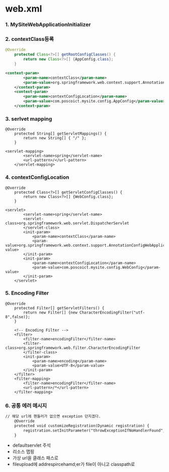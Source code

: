 # web.xml
### 1. MySiteWebApplicationInitializer
### 2. contextClass등록
```java
@Override
	protected Class<?>[] getRootConfigClasses() {
		return new Class<?>[] {AppConfig.class};
	}
```
```xml
<context-param>
		<param-name>contextClass</param-name>
		<param-value>org.springframework.web.context.support.AnnotationConfigWebApplicationContext</param-value>
	</context-param>
	<context-param>
		<param-name>contextConfigLocation</param-name>
		<param-value>com.poscoict.mysite.config.AppConfig</param-value>
	</context-param>
```

### 3. serlvet mapping
```
@Override
	protected String[] getServletMappings() {
		return new String[] { "/" };
	}
```
```
<servlet-mapping>
		<servlet-name>spring</servlet-name>
		<url-pattern>/</url-pattern>
	</servlet-mapping>
```
### 4. contextConfigLocation
```
@Override
	protected Class<?>[] getServletConfigClasses() {
		return new Class<?>[] {WebConfig.class};
	}
```
```
<servlet>
		<servlet-name>spring</servlet-name>
		<servlet-class>org.springframework.web.servlet.DispatcherServlet
		</servlet-class>
		<init-param>
			<param-name>contextClass</param-name>
			<param-value>org.springframework.web.context.support.AnnotationConfigWebApplicationContext</param-value>
		</init-param>
		<init-param>
			<param-name>contextConfigLocation</param-name>
			<param-value>com.poscoict.mysite.config.WebConfig</param-value>
		</init-param>
	</servlet>
```

### 5. Encoding Filter
```
@Override
	protected Filter[] getServletFilters() {
		return new Filter[] {new CharacterEncodingFilter("utf-8",false)};
	}

```
```
	<!-- Encoding Filter -->
	<filter>
		<filter-name>encodingFilter</filter-name>
		<filter-class>org.springframework.web.filter.CharacterEncodingFilter
		</filter-class>
		<init-param>
			<param-name>encoding</param-name>
			<param-value>UTF-8</param-value>
		</init-param>
	</filter>
    <filter-mapping>
		<filter-name>encodingFilter</filter-name>
		<url-pattern>/*</url-pattern>
	</filter-mapping>

```
### 6. 공통 에러 메시지
```xml
// 해당 url에 핸들러가 없으면 exception 던지겠다. 
	@Override
	protected void customizeRegistration(Dynamic registration) {
		registration.setInitParameter("throwExceptionIfNoHandlerFound", "");
	}
```
+ defaultservlet 주석
+ 리소스 맵핑
+ 가상 url을 클래스 패스로
+ fileupload에 addrespircehamd;er가 file이 아니고 classpath로 
